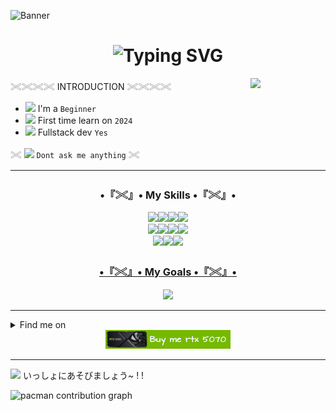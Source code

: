 ![Banner](https://github.com/Haihaay/Haihaay/blob/main/GIF_20250502_072438_650%20(1).gif) 

<h1 align="center"><img src="https://readme-typing-svg.demolab.com?font=Fredoka&size=30&duration=3000&pause=300&center=true&width=435&lines=Jangan+lupa+.+.+.;Ngopi+dulu+bang+!+!;(%C2%B4%E2%80%A2+%CF%89+%E2%80%A2%60)%EF%BE%89" alt="Typing SVG" /></h1>


<img align="right" width="120" src="https://cdn.discordapp.com/attachments/1086169289242976268/1376148261202563092/1343164363665834035.gif?ex=68344571&is=6832f3f1&hm=f1eaea5d5b997c34d24700c6d1ea596db3233c33378c6b2ed6a560be5f6f3dfd&">
<p align="left">

𓏵𓏵𓏵𓏵 INTRODUCTION  𓏵𓏵𓏵𓏵
 - <img src="https://cdn.discordapp.com/attachments/1086169289242976268/1376139791292305418/Arrow.gif?ex=68343d8d&is=6832ec0d&hm=3a45f09ba126c5800b6a8b71452afaf5abaf5c16e616e9545846d07becfe48e3&" width="30"/> I'm a `Beginner`
 - <img src="https://cdn.discordapp.com/attachments/1086169289242976268/1376139791292305418/Arrow.gif?ex=68343d8d&is=6832ec0d&hm=3a45f09ba126c5800b6a8b71452afaf5abaf5c16e616e9545846d07becfe48e3&" width="30"/> First time learn on `2024`
 - <img src="https://cdn.discordapp.com/attachments/1086169289242976268/1376139791292305418/Arrow.gif?ex=68343d8d&is=6832ec0d&hm=3a45f09ba126c5800b6a8b71452afaf5abaf5c16e616e9545846d07becfe48e3&" width="30"/> Fullstack dev `Yes`

  𓏵  <img src="https://cdn.discordapp.com/emojis/1289848030744412211.gif?size=48&name=z_skillissue" width="30"/> `Dont ask me anything`  𓏵

<hr/>
<p align="left">
</p>

<div>
<h3 align="center">•『𓏵』• My Skills •『𓏵』•</h3>

<div align="center">
  <a href="#"><img src="https://img.shields.io/badge/HTML5-E34F26?style=for-the-badge&logo=html5&logoColor=white"><img src="https://img.shields.io/badge/CSS3-1572B6?style=for-the-badge&logo=css3&logoColor=white"><img src="https://img.shields.io/badge/Bootstrap-563D7C?style=for-the-badge&logo=bootstrap&logoColor=white"><img src="https://img.shields.io/badge/Tailwind_CSS-38B2AC?style=for-the-badge&logo=tailwind-css&logoColor=white"></div>
<div align="center"><img src="https://img.shields.io/badge/JavaScript-323330?style=for-the-badge&logo=javascript&logoColor=F7DF1E"><img src="https://img.shields.io/badge/GSAP-93CF2B?style=for-the-badge&logo=greensock&logoColor=white"><img src="https://img.shields.io/badge/Node%20js-339933?style=for-the-badge&logo=nodedotjs&logoColor=white"><img src="https://img.shields.io/badge/Express%20js-000000?style=for-the-badge&logo=express&logoColor=white"></div>
<div align="center"><img src="https://img.shields.io/badge/Chart%20js-FF6384?style=for-the-badge&logo=chartdotjs&logoColor=white"><img src="https://img.shields.io/badge/Python-FFD43B?style=for-the-badge&logo=python&logoColor=blue"><img src="https://img.shields.io/badge/Figma-F24E1E?style=for-the-badge&logo=figma&logoColor=white">
</div>
</div>

<h3 align="center">•『𓏵』• My Goals •『𓏵』•</h3>

<div align="center"><a href="https://skillicons.dev">
    <img src="https://skillicons.dev/icons?i=react,threejs,firebase,cpp,unity,unreal"/>
  </a></div>


<hr/>

<details>
  <summary>Find me on</summary>
  <ol>

- [![Discord](https://img.shields.io/badge/Discord-%237289DA.svg?logo=discord&logoColor=white)](https://discordapp.com/users/1102899938263826482)

- [![X](https://img.shields.io/badge/X-black.svg?logo=X&logoColor=white)](https://x.com/Haihay_guys)

- ![Instagram](https://img.shields.io/badge/Instagram-%23E4405F.svg?logo=Instagram&logoColor=white)

- ![YouTube](https://img.shields.io/badge/YouTube-%23FF0000.svg?logo=YouTube&logoColor=white)

  </ol>
</details>

<div align="center"><a href="http://lynk.id/payme/haihaay"><img src="https://github.com/Haihaay/Haihaay/blob/main/Tak%20berjudul263_20250215110642.png"></a></div>

<hr/>
</ol>

<img src="https://cdn.discordapp.com/attachments/1086169289242976268/1376139790696714290/Waaaaa.png?ex=68343d8d&is=6832ec0d&hm=54e147a4b14f0078095fcdb29564c886738c21f7d0a94c78dd5863841f43a016&" width="30"/> いっしょにあそびましょう~ ! !

<picture>
  <source media="(prefers-color-scheme: dark)" srcset="https://raw.githubusercontent.com/Hai-hay /Hai-hay /output/pacman-contribution-graph-dark.svg">
  <source media="(prefers-color-scheme: light)" srcset="https://raw.githubusercontent.com/Hai-hay /Hai-hay /output/pacman-contribution-graph.svg">
  <img alt="pacman contribution graph" src="https://raw.githubusercontent.com/Hai-hay /Hai-hay /output/pacman-contribution-graph.svg">
</picture>

###
